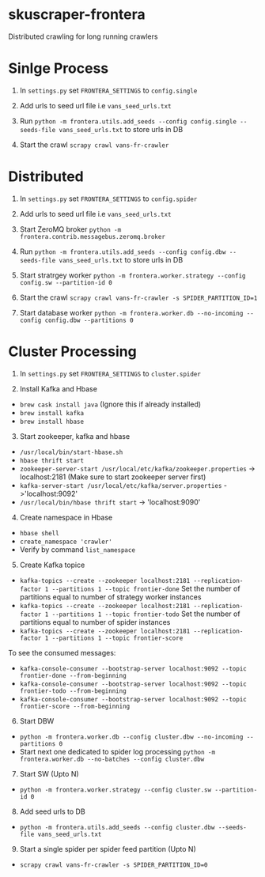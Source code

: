# skuscraper-frontera
Distributed crawling for long running crawlers

# Sinlge Process

1) In `settings.py` set `FRONTERA_SETTINGS` to `config.single`

2) Add urls to seed url file i.e `vans_seed_urls.txt`

3) Run `python -m frontera.utils.add_seeds --config config.single --seeds-file vans_seed_urls.txt` to store urls in DB

4) Start the crawl `scrapy crawl vans-fr-crawler`


# Distributed

1) In `settings.py` set `FRONTERA_SETTINGS` to `config.spider`

2) Add urls to seed url file i.e `vans_seed_urls.txt`

3) Start ZeroMQ broker `python -m frontera.contrib.messagebus.zeromq.broker`

3) Run `python -m frontera.utils.add_seeds --config config.dbw --seeds-file vans_seed_urls.txt` to store urls in DB

4) Start stratrgey worker `python -m frontera.worker.strategy --config config.sw --partition-id 0`

5) Start the crawl `scrapy crawl vans-fr-crawler -s SPIDER_PARTITION_ID=1`

6) Start database worker `python -m frontera.worker.db --no-incoming --config config.dbw --partitions 0`

# Cluster Processing

1) In `settings.py` set `FRONTERA_SETTINGS` to `cluster.spider`

2) Install Kafka and Hbase
- `brew cask install java` (Ignore this if already installed)
- `brew install kafka`
- `brew install hbase`

3) Start zookeeper, kafka and hbase
- `/usr/local/bin/start-hbase.sh`
- `hbase thrift start`
- `zookeeper-server-start /usr/local/etc/kafka/zookeeper.properties` -> localhost:2181 (Make sure to start zookeeper server first)
- `kafka-server-start /usr/local/etc/kafka/server.properties` ->'localhost:9092'
- `/usr/local/bin/hbase thrift start` -> 'localhost:9090'

4) Create namespace in Hbase
- `hbase shell`
- `create_namespace 'crawler'`
- Verify by command `list_namespace`

5) Create Kafka topice
- `kafka-topics --create --zookeeper localhost:2181 --replication-factor 1 --partitions 1 --topic frontier-done`
Set the number of partitions equal to number of strategy worker instances
- `kafka-topics --create --zookeeper localhost:2181 --replication-factor 1 --partitions 1 --topic frontier-todo`
Set the number of partitions equal to number of spider instances
- `kafka-topics --create --zookeeper localhost:2181 --replication-factor 1 --partitions 1 --topic frontier-score`

To see the consumed messages:
- `kafka-console-consumer --bootstrap-server localhost:9092 --topic frontier-done --from-beginning`
- `kafka-console-consumer --bootstrap-server localhost:9092 --topic frontier-todo --from-beginning`
- `kafka-console-consumer --bootstrap-server localhost:9092 --topic frontier-score --from-beginning`

6) Start DBW
- `python -m frontera.worker.db --config cluster.dbw --no-incoming --partitions 0`
- Start next one dedicated to spider log processing
`python -m frontera.worker.db --no-batches --config cluster.dbw` 

7) Start SW (Upto N)
- `python -m frontera.worker.strategy --config cluster.sw --partition-id 0`

8) Add seed urls to DB
- `python -m frontera.utils.add_seeds --config cluster.dbw --seeds-file vans_seed_urls.txt`

9) Start a single spider per spider feed partition (Upto N)
- `scrapy crawl vans-fr-crawler -s SPIDER_PARTITION_ID=0`
